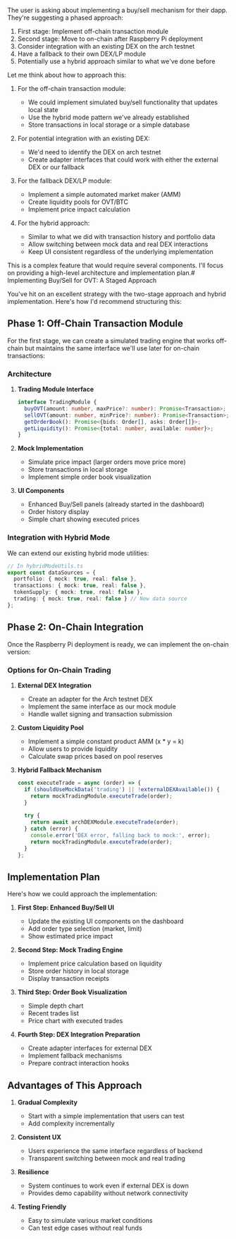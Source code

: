 <think>The user is asking about implementing a buy/sell mechanism for their dapp. They're suggesting a phased approach:

1. First stage: Implement off-chain transaction module
2. Second stage: Move to on-chain after Raspberry Pi deployment
3. Consider integration with an existing DEX on the arch testnet
4. Have a fallback to their own DEX/LP module
5. Potentially use a hybrid approach similar to what we've done before

Let me think about how to approach this:

1. For the off-chain transaction module:
   - We could implement simulated buy/sell functionality that updates local state
   - Use the hybrid mode pattern we've already established
   - Store transactions in local storage or a simple database

2. For potential integration with an existing DEX:
   - We'd need to identify the DEX on arch testnet
   - Create adapter interfaces that could work with either the external DEX or our fallback

3. For the fallback DEX/LP module:
   - Implement a simple automated market maker (AMM)
   - Create liquidity pools for OVT/BTC
   - Implement price impact calculation

4. For the hybrid approach:
   - Similar to what we did with transaction history and portfolio data
   - Allow switching between mock data and real DEX interactions
   - Keep UI consistent regardless of the underlying implementation

This is a complex feature that would require several components. I'll focus on providing a high-level architecture and implementation plan.</think># Implementing Buy/Sell for OVT: A Staged Approach

You've hit on an excellent strategy with the two-stage approach and hybrid implementation. Here's how I'd recommend structuring this:

## Phase 1: Off-Chain Transaction Module

For the first stage, we can create a simulated trading engine that works off-chain but maintains the same interface we'll use later for on-chain transactions:

### Architecture

1. **Trading Module Interface**
   ```typescript
   interface TradingModule {
     buyOVT(amount: number, maxPrice?: number): Promise<Transaction>;
     sellOVT(amount: number, minPrice?: number): Promise<Transaction>;
     getOrderBook(): Promise<{bids: Order[], asks: Order[]}>;
     getLiquidity(): Promise<{total: number, available: number}>;
   }
   ```

2. **Mock Implementation**
   - Simulate price impact (larger orders move price more)
   - Store transactions in local storage
   - Implement simple order book visualization

3. **UI Components**
   - Enhanced Buy/Sell panels (already started in the dashboard)
   - Order history display
   - Simple chart showing executed prices

### Integration with Hybrid Mode

We can extend our existing hybrid mode utilities:

```typescript
// In hybridModeUtils.ts
export const dataSources = {
  portfolio: { mock: true, real: false },
  transactions: { mock: true, real: false },
  tokenSupply: { mock: true, real: false },
  trading: { mock: true, real: false } // New data source
};
```

## Phase 2: On-Chain Integration

Once the Raspberry Pi deployment is ready, we can implement the on-chain version:

### Options for On-Chain Trading

1. **External DEX Integration**
   - Create an adapter for the Arch testnet DEX
   - Implement the same interface as our mock module
   - Handle wallet signing and transaction submission

2. **Custom Liquidity Pool**
   - Implement a simple constant product AMM (x * y = k)
   - Allow users to provide liquidity
   - Calculate swap prices based on pool reserves

3. **Hybrid Fallback Mechanism**
   ```typescript
   const executeTrade = async (order) => {
     if (shouldUseMockData('trading') || !externalDEXAvailable()) {
       return mockTradingModule.executeTrade(order);
     }
     
     try {
       return await archDEXModule.executeTrade(order);
     } catch (error) {
       console.error('DEX error, falling back to mock:', error);
       return mockTradingModule.executeTrade(order);
     }
   };
   ```

## Implementation Plan

Here's how we could approach the implementation:

1. **First Step: Enhanced Buy/Sell UI**
   - Update the existing UI components on the dashboard
   - Add order type selection (market, limit)
   - Show estimated price impact

2. **Second Step: Mock Trading Engine**
   - Implement price calculation based on liquidity
   - Store order history in local storage 
   - Display transaction receipts

3. **Third Step: Order Book Visualization**
   - Simple depth chart
   - Recent trades list
   - Price chart with executed trades

4. **Fourth Step: DEX Integration Preparation**
   - Create adapter interfaces for external DEX
   - Implement fallback mechanisms
   - Prepare contract interaction hooks

## Advantages of This Approach

1. **Gradual Complexity**
   - Start with a simple implementation that users can test
   - Add complexity incrementally

2. **Consistent UX**
   - Users experience the same interface regardless of backend
   - Transparent switching between mock and real trading

3. **Resilience**
   - System continues to work even if external DEX is down
   - Provides demo capability without network connectivity

4. **Testing Friendly**
   - Easy to simulate various market conditions
   - Can test edge cases without real funds
